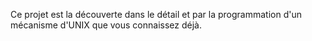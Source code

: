 Ce projet est la découverte dans le détail et par la programmation d'un mécanisme d'UNIX que vous connaissez déjà.
